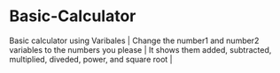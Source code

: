 # Basic-Calculator
Basic calculator using Varibales |
Change the number1 and number2 variables to the numbers you please | It shows them added, subtracted, multiplied, diveded, power, and square root |

